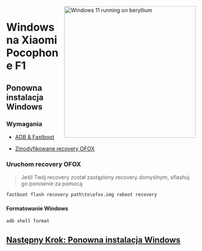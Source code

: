 <img align="right" src="https://github.com/n00b69/woa-beryllium/blob/main/beryllium.png" width="350" alt="Windows 11 running on beryllium">

# Windows na Xiaomi Pocophone F1

## Ponowna instalacja Windows

### Wymagania
- [ADB & Fastboot](https://developer.android.com/studio/releases/platform-tools)

- [Zmodyfikowane recovery OFOX](https://github.com/n00b69/woa-beryllium/releases/tag/Recovery)

### Uruchom recovery OFOX
> Jeśli Twój recovery został zastąpiony recovery domyślnym, sflashuj go ponownie za pomocą
```cmd
fastboot flash recovery path\to\ofox.img reboot recovery
```

#### Formatowanie Windows
```cmd
adb shell format
```

## [Następny Krok: Ponowna instalacja Windows](2-install.md)











